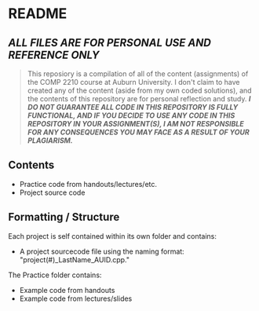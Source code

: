 # README
## ___ALL FILES ARE FOR PERSONAL USE AND REFERENCE ONLY___

>This reposiory is a compilation of all of the content (assignments) of the COMP 2210 course at Auburn University. I don't claim to have created any of the content (aside from my own coded solutions), and the contents of this repository are for personal reflection and study.
___I DO NOT GUARANTEE ALL CODE IN THIS REPOSITORY IS FULLY FUNCTIONAL, AND IF YOU DECIDE TO USE ANY CODE IN THIS REPOSITORY IN YOUR ASSIGNMENT(S), I AM NOT RESPONSIBLE FOR ANY CONSEQUENCES YOU MAY FACE AS A RESULT OF YOUR PLAGIARISM.___

## Contents

- Practice code from handouts/lectures/etc.
- Project source code

## Formatting / Structure

Each project is self contained within its own folder and contains:
- A project sourcecode file using the naming format: "project(#)_LastName_AUID.cpp."

The Practice folder contains:
- Example code from handouts
- Example code from lectures/slides
